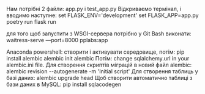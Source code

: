 Нам потрібні 2 файли: app.py і test_app.py
Відкриваємо термінал, і вводимо наступне:
set FLASK_ENV='development'
set FLASK_APP=app.py
poetry run flask run

для того щоб запустити з WSGI-сервера потрібно у Git Bash виконати:
waitress-serve —port=8000 pplabs:app

Anaconda powershell:
створити і активувати середовище, потім:
pip install alembic
alembic init alembic
Потім:
change sqlalchemy.url in your alembic.ini file.
Для створення скриптів міграцій в новий файл alembic: 
alembic revision --autogenerate -m 'Initial script'
Для створення таблиць у базі даних:
alembic upgrade head
Щоб створити автоматично таблиці з бази даних в MySQL:
pip install sqlacodegen
